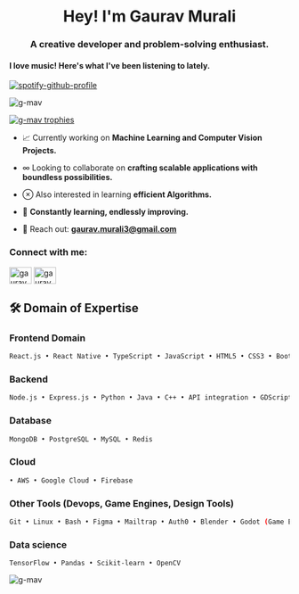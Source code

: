 <h1 align="center">Hey! I'm Gaurav Murali</h1>
<h3 align="center">A creative developer and problem-solving enthusiast.</h3>

<h4 align="left">I love music! Here's what I've been listening to lately.</h4>

[![spotify-github-profile](https://spotify-github-profile.kittinanx.com/api/view?uid=31fkbd6lgsdhhsnlvjtjkohhhg3y&cover_image=true&theme=novatorem&show_offline=false&background_color=ffffff&interchange=false&bar_color=ff6a00&bar_color_cover=true)](https://spotify-github-profile.kittinanx.com/api/view?uid=31fkbd6lgsdhhsnlvjtjkohhhg3y&redirect=true)

<p align="left"> <img src="https://komarev.com/ghpvc/?username=gaxxrav&label=Profile%20views&color=0e75b6&style=flat" alt="g-mav" /> </p>

<p align="left">
  <a href="https://github.com/ryo-ma/github-profile-trophy">
    <img src="https://github-profile-trophy.vercel.app/?username=g-mav&title=MultiLanguage,Commits,Repositories,Experience,PullRequest,Issues" alt="g-mav trophies" />
  </a>
</p>

- 📈 Currently working on **Machine Learning and Computer Vision Projects.**
- ∞ Looking to collaborate on **crafting scalable applications with boundless possibilities.**
- ⊗ Also interested in learning **efficient Algorithms.**
- 🤖 **Constantly learning, endlessly improving.**

- 📩 Reach out: **gaurav.murali3@gmail.com**

<h3 align="left">Connect with me:</h3>
<p align="left">
<a href="https://linkedin.com/in/gaurav murali" target="blank"><img align="center" src="https://raw.githubusercontent.com/rahuldkjain/github-profile-readme-generator/master/src/images/icons/Social/linked-in-alt.svg" alt="gaurav murali" height="30" width="40" /></a>
<a href="https://www.leetcode.com/gauravmurali" target="blank"><img align="center" src="https://raw.githubusercontent.com/rahuldkjain/github-profile-readme-generator/master/src/images/icons/Social/leet-code.svg" alt="gauravmurali" height="30" width="40" /></a>
</p>

## 🛠️ Domain of Expertise

### Frontend Domain
```bash
React.js • React Native • TypeScript • JavaScript • HTML5 • CSS3 • Bootstrap
```
### Backend
```bash
Node.js • Express.js • Python • Java • C++ • API integration • GDScript
```

### Database
```bash
MongoDB • PostgreSQL • MySQL • Redis
```

### Cloud
```bash
• AWS • Google Cloud • Firebase
```

### Other Tools (Devops, Game Engines, Design Tools)
```bash
Git • Linux • Bash • Figma • Mailtrap • Auth0 • Blender • Godot (Game Engine)
```

### Data science
```
TensorFlow • Pandas • Scikit-learn • OpenCV
```

<!-- <h3 align="left">Languages and Tools:</h3>
<p align="left"> <a href="https://www.arduino.cc/" target="_blank" rel="noreferrer"> <img src="https://cdn.worldvectorlogo.com/logos/arduino-1.svg" alt="arduino" width="40" height="40"/> </a> <a href="https://www.cprogramming.com/" target="_blank" rel="noreferrer"> <img src="https://raw.githubusercontent.com/devicons/devicon/master/icons/c/c-original.svg" alt="c" width="40" height="40"/> </a> <a href="https://www.w3schools.com/cpp/" target="_blank" rel="noreferrer"> <img src="https://raw.githubusercontent.com/devicons/devicon/master/icons/cplusplus/cplusplus-original.svg" alt="cplusplus" width="40" height="40"/> </a> <a href="https://www.w3schools.com/cs/" target="_blank" rel="noreferrer"> <img src="https://raw.githubusercontent.com/devicons/devicon/master/icons/csharp/csharp-original.svg" alt="csharp" width="40" height="40"/> </a> <a href="https://firebase.google.com/" target="_blank" rel="noreferrer"> <img src="https://www.vectorlogo.zone/logos/firebase/firebase-icon.svg" alt="firebase" width="40" height="40"/> </a> <a href="https://flutter.dev" target="_blank" rel="noreferrer"> <img src="https://www.vectorlogo.zone/logos/flutterio/flutterio-icon.svg" alt="flutter" width="40" height="40"/> </a> <a href="https://git-scm.com/" target="_blank" rel="noreferrer"> <img src="https://www.vectorlogo.zone/logos/git-scm/git-scm-icon.svg" alt="git" width="40" height="40"/> </a> <a href="https://golang.org" target="_blank" rel="noreferrer"> <img src="https://raw.githubusercontent.com/devicons/devicon/master/icons/go/go-original.svg" alt="go" width="40" height="40"/> </a> <a href="https://heroku.com" target="_blank" rel="noreferrer"> <img src="https://www.vectorlogo.zone/logos/heroku/heroku-icon.svg" alt="heroku" width="40" height="40"/> </a> <a href="https://www.java.com" target="_blank" rel="noreferrer"> <img src="https://raw.githubusercontent.com/devicons/devicon/master/icons/java/java-original.svg" alt="java" width="40" height="40"/> </a> <a href="https://developer.mozilla.org/en-US/docs/Web/JavaScript" target="_blank" rel="noreferrer"> <img src="https://raw.githubusercontent.com/devicons/devicon/master/icons/javascript/javascript-original.svg" alt="javascript" width="40" height="40"/> </a> <a href="https://mariadb.org/" target="_blank" rel="noreferrer"> <img src="https://www.vectorlogo.zone/logos/mariadb/mariadb-icon.svg" alt="mariadb" width="40" height="40"/> </a> <a href="https://www.mathworks.com/" target="_blank" rel="noreferrer"> <img src="https://upload.wikimedia.org/wikipedia/commons/2/21/Matlab_Logo.png" alt="matlab" width="40" height="40"/> </a> <a href="https://www.microsoft.com/en-us/sql-server" target="_blank" rel="noreferrer"> <img src="https://www.svgrepo.com/show/303229/microsoft-sql-server-logo.svg" alt="mssql" width="40" height="40"/> </a> <a href="https://www.mysql.com/" target="_blank" rel="noreferrer"> <img src="https://raw.githubusercontent.com/devicons/devicon/master/icons/mysql/mysql-original-wordmark.svg" alt="mysql" width="40" height="40"/> </a> <a href="https://www.python.org" target="_blank" rel="noreferrer"> <img src="https://raw.githubusercontent.com/devicons/devicon/master/icons/python/python-original.svg" alt="python" width="40" height="40"/> </a> <a href="https://seaborn.pydata.org/" target="_blank" rel="noreferrer"> <img src="https://seaborn.pydata.org/_images/logo-mark-lightbg.svg" alt="seaborn" width="40" height="40"/> </a> <a href="https://www.sqlite.org/" target="_blank" rel="noreferrer"> <img src="https://www.vectorlogo.zone/logos/sqlite/sqlite-icon.svg" alt="sqlite" width="40" height="40"/> </a> <a href="https://www.tensorflow.org" target="_blank" rel="noreferrer"> <img src="https://www.vectorlogo.zone/logos/tensorflow/tensorflow-icon.svg" alt="tensorflow" width="40" height="40"/> </a> <a href="https://unity.com/" target="_blank" rel="noreferrer"> <img src="https://www.vectorlogo.zone/logos/unity3d/unity3d-icon.svg" alt="unity" width="40" height="40"/> </a> </p>
-->
<p><img align="center" src="https://github-readme-stats.vercel.app/api/top-langs?username=g-mav&show_icons=true&locale=en&layout=compact" alt="g-mav" /></p>
